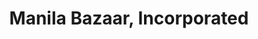 ---
title: "Manila Bazaar, Incorporated"
url: /zamboanga/manila-bazaar-incorporated/
shop: hardware
---